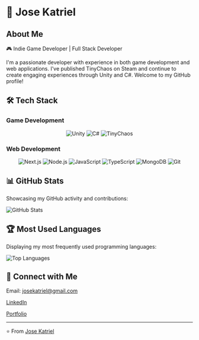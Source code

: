 # 🚀 Jose Katriel

## About Me
🎮 Indie Game Developer | Full Stack Developer

I'm a passionate developer with experience in both game development and web applications. I've published TinyChaos on Steam and continue to create engaging experiences through Unity and C#. Welcome to my GitHub profile!

## 🛠️ Tech Stack

### Game Development
<p align="center">
  <img src="https://img.shields.io/badge/Unity-Game%20Engine-blue?style=flat-square&logo=unity" alt="Unity">
  <img src="https://img.shields.io/badge/C%23-Programming%20Language-blue?style=flat-square&logo=csharp" alt="C#">
  <img src="https://img.shields.io/badge/TinyChaos-Published%20Game-orange?style=flat-square" alt="TinyChaos">
</p>

### Web Development
<p align="center">
  <img src="https://img.shields.io/badge/Next.js-Framework-black?style=flat-square&logo=next.js" alt="Next.js">
  <img src="https://img.shields.io/badge/Node.js-Framework-green?style=flat-square&logo=node.js" alt="Node.js">
  <img src="https://img.shields.io/badge/JavaScript-Language-yellow?style=flat-square&logo=javascript" alt="JavaScript">
  <img src="https://img.shields.io/badge/TypeScript-Language-blue?style=flat-square&logo=typescript" alt="TypeScript">
  <img src="https://img.shields.io/badge/MongoDB-Database-green?style=flat-square&logo=mongodb" alt="MongoDB">
  <img src="https://img.shields.io/badge/Git-Version%20Control-orange?style=flat-square&logo=git" alt="Git">
</p>

## 📊 GitHub Stats

Showcasing my GitHub activity and contributions:

![GitHub Stats](https://github-readme-stats.vercel.app/api?username=josekatriel&show_icons=true&theme=radical)

## 🏆 Most Used Languages

Displaying my most frequently used programming languages:

![Top Languages](https://github-readme-stats.vercel.app/api/top-langs/?username=josekatriel&layout=compact&theme=radical)

## 🤝 Connect with Me

Email: josekatriel@gmail.com

[LinkedIn](https://www.linkedin.com/in/jktrl/)

[Portfolio](https://web-portfolio-omega-brown.vercel.app/)

---

⭐️ From [Jose Katriel](https://github.com/josekatriel)

